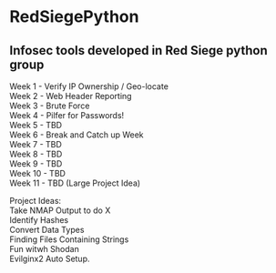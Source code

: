 # RedSiegePython
## Infosec tools developed in Red Siege python group

<p>
Week 1 - Verify IP Ownership / Geo-locate <br>
Week 2 - Web Header Reporting <br>
Week 3 - Brute Force <br>
Week 4 - Pilfer for Passwords! <br>
Week 5 - TBD <br>
Week 6 - Break and Catch up Week <br>
Week 7 - TBD <br>
Week 8 - TBD <br>
Week 9 - TBD <br>
Week 10 - TBD <br>
Week 11 - TBD (Large Project Idea) <br>
</p>
<p>
Project Ideas: <br>
Take NMAP Output to do X <br>
Identify Hashes <br>
Convert Data Types <br>
Finding Files Containing Strings <br>
Fun witwh Shodan <br>
Evilginx2 Auto Setup. <br>
</p>


